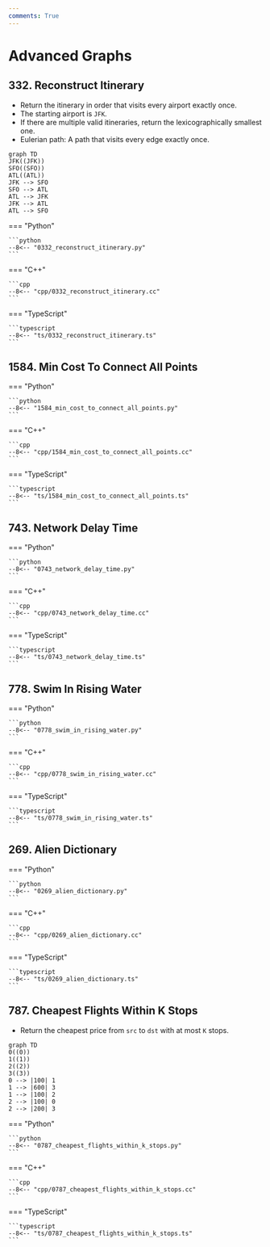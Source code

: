 ```yaml
---
comments: True
---
```


# Advanced Graphs

## 332. Reconstruct Itinerary

-   Return the itinerary in order that visits every airport exactly once.
-   The starting airport is `JFK`.
-   If there are multiple valid itineraries, return the lexicographically smallest one.
-   Eulerian path: A path that visits every edge exactly once.

```mermaid
graph TD
JFK((JFK))
SFO((SFO))
ATL((ATL))
JFK --> SFO
SFO --> ATL
ATL --> JFK
JFK --> ATL
ATL --> SFO
```

=== "Python"

    ```python
    --8<-- "0332_reconstruct_itinerary.py"
    ```

=== "C++"

    ```cpp
    --8<-- "cpp/0332_reconstruct_itinerary.cc"
    ```

=== "TypeScript"

    ```typescript
    --8<-- "ts/0332_reconstruct_itinerary.ts"
    ```

## 1584. Min Cost To Connect All Points

=== "Python"

    ```python
    --8<-- "1584_min_cost_to_connect_all_points.py"
    ```

=== "C++"

    ```cpp
    --8<-- "cpp/1584_min_cost_to_connect_all_points.cc"
    ```

=== "TypeScript"

    ```typescript
    --8<-- "ts/1584_min_cost_to_connect_all_points.ts"
    ```

## 743. Network Delay Time

=== "Python"

    ```python
    --8<-- "0743_network_delay_time.py"
    ```

=== "C++"

    ```cpp
    --8<-- "cpp/0743_network_delay_time.cc"
    ```

=== "TypeScript"

    ```typescript
    --8<-- "ts/0743_network_delay_time.ts"
    ```

## 778. Swim In Rising Water

=== "Python"

    ```python
    --8<-- "0778_swim_in_rising_water.py"
    ```

=== "C++"

    ```cpp
    --8<-- "cpp/0778_swim_in_rising_water.cc"
    ```

=== "TypeScript"

    ```typescript
    --8<-- "ts/0778_swim_in_rising_water.ts"
    ```

## 269. Alien Dictionary

=== "Python"

    ```python
    --8<-- "0269_alien_dictionary.py"
    ```

=== "C++"

    ```cpp
    --8<-- "cpp/0269_alien_dictionary.cc"
    ```

=== "TypeScript"

    ```typescript
    --8<-- "ts/0269_alien_dictionary.ts"
    ```

## 787. Cheapest Flights Within K Stops

-   Return the cheapest price from `src` to `dst` with at most `K` stops.

```mermaid
graph TD
0((0))
1((1))
2((2))
3((3))
0 --> |100| 1
1 --> |600| 3
1 --> |100| 2
2 --> |100| 0
2 --> |200| 3
```

=== "Python"

    ```python
    --8<-- "0787_cheapest_flights_within_k_stops.py"
    ```

=== "C++"

    ```cpp
    --8<-- "cpp/0787_cheapest_flights_within_k_stops.cc"
    ```

=== "TypeScript"

    ```typescript
    --8<-- "ts/0787_cheapest_flights_within_k_stops.ts"
    ```
